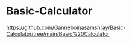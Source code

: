 # Basic-Calculator
https://github.com/Ganneboinasamshray/Basic-Calculator/tree/main/Basic%20Calculator

